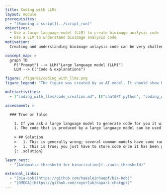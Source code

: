 ```yaml
---
title: Coding with LLMs
layout: module
prerequisites:
  - "[Running a script](../script_run)"
objectives:
  - Use a large language model (LLM) to create bioimage analysis code
  - Use a LLM to understand bioimage analysis code
motivation: |
  Creating and understanding bioimage anlaysis code can be very challenging, especially for coding beginners. Large language models (LLMs) are very useful tools to generate code based on instructions formulated in normal language. Moreover, LLMs can also be asked to explain parts of the code in normal language. Therefore, using LLMs can save a lot of time when creating code for bioimage analysis or other tasks. 

concept_map: >
  graph TD
    P("Prompt") --> LLM("Large language model (LLM)")
    LLM --> C("Code & explanations")

figure: /figures/coding_with_llms.png
figure_legend: "The figure was created by an AI model. It should show how a human asks a computer to create code. This figure could be improved... :-)"

multiactivities:
  - ["coding_with_llms/code_creation.md", [["chatGPT python", "coding_with_llms/code_creation_chatGPT_python.md"]]]

assessment: >

  ### True or false

    1. If you ask a large language model to generate code for you it will reprodcibly give you the exact same answer.
    1. The code that is produced by a large language model can be used to do reproducible science.
    
    > ## Solution
    >   1. This is generally wrong; several common models have some randomicity in their outputs.
    >   1. This is true; you just have to store code once it has been generated, e.g. using version control systems such as git.
    {: .solution}

learn_next:
  - "[Automatic threshold for binarization](../auto_threshold)"

external_links:
  - "[bia-bob](https://github.com/haesleinhuepf/bia-bob)"
  - "[OMEGA](https://github.com/royerlab/napari-chatgpt)"
---
```


